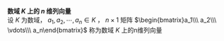 **数域 $K$ 上的 $n$ 维列向量**  
设 $K$ 为数域， $a_1,a_2,\cdots,a_n\in K$ ， $n\times 1$ 矩阵 $\begin{bmatrix}a_1\\\ a_2\\\ \vdots\\\ a_n\end{bmatrix}$ 称为数域 $K$ 上的n维列向量  

